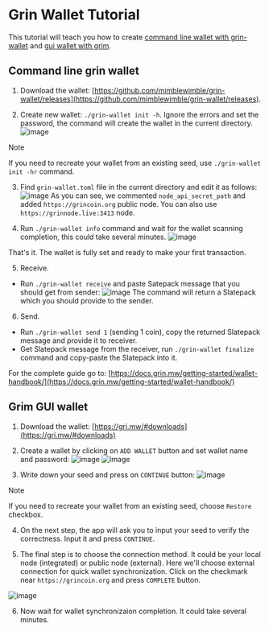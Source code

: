 # Grin Wallet Tutorial

This tutorial will teach you how to create [command line wallet with grin-wallet](#command-line-grin-wallet) and [gui wallet with grim](#grim-gui-wallet).

## Command line grin wallet

1. Download the wallet: [https://github.com/mimblewimble/grin-wallet/releases](https://github.com/mimblewimble/grin-wallet/releases).

2. Create new wallet: `./grin-wallet init -h`.
Ignore the errors and set the password, the command will create the wallet in the current directory.
![image](https://github.com/user-attachments/assets/5de41b6e-f8ed-437d-b482-215da0dd30db)
> [!NOTE]
> If you need to recreate your wallet from an existing seed, use `./grin-wallet init -hr` command.

3. Find `grin-wallet.toml` file in the current directory and edit it as follows:
![image](https://github.com/user-attachments/assets/0866590b-7d2f-46bd-921e-4a61462656ab)
As you can see, we commented `node_api_secret_path` and added `https://grincoin.org` public node. You can also use `https://grinnode.live:3413` node.

4. Run `./grin-wallet info` command and wait for the wallet scanning completion, this could take several minutes.
![image](https://github.com/user-attachments/assets/b20479d2-65ff-44ac-9bf4-6aa978db6d9b)

That's it. The wallet is fully set and ready to make your first transaction.

5. Receive.
* Run `./grin-wallet receive` and paste Satepack message that you should get from sender:
![image](https://github.com/user-attachments/assets/39a46302-7674-44af-886e-a0a04f67b65d)
The command will return a Slatepack which you should provide to the sender.

6. Send.
* Run `./grin-wallet send 1` (sending 1 coin), copy the returned Slatepack message and provide it to receiver.
* Get Slatepack message from the receiver, run `./grin-wallet finalize` command and copy-paste the Slatepack into it.

For the complete guide go to: [https://docs.grin.mw/getting-started/wallet-handbook/](https://docs.grin.mw/getting-started/wallet-handbook/)

## Grim GUI wallet

1. Download the wallet: [https://gri.mw/#downloads](https://gri.mw/#downloads)

2. Create a wallet by clicking on `ADD WALLET` button and set wallet name and password:
![image](https://github.com/user-attachments/assets/6203347b-7ace-4dfc-98df-e4a55e0baab9)
![image](https://github.com/user-attachments/assets/5ee085be-8513-4ade-8607-a65c51e9ff94)

3. Write down your seed and press on `CONTINUE` button:
![image](https://github.com/user-attachments/assets/a49a5868-fb00-4e55-a911-70e352fc436f)
> [!NOTE]
> If you need to recreate your wallet from an existing seed, choose `Restore` checkbox.

4. On the next step, the app will ask you to input your seed to verify the correctness. Input it and press `CONTINUE`.

5. The final step is to choose the connection method. It could be your local node (integrated) or public node (external). Here we'll choose external connection for quick wallet synchronization. Click on the checkmark near `https://grincoin.org` and press `COMPLETE` button.

![image](https://github.com/user-attachments/assets/79468598-c452-43af-bb1a-1fe5d0b2ddb4)

6. Now wait for wallet synchronizaion completion. It could take several minutes.



